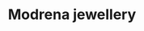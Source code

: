 ---
title: "Modrena jewellery"
url: /karachi/modrena-jewellery-house-684-block-4-liaquatabad-town-karachi-karachi-city-sindh-75900-pakistan/
shop: jewelry
---